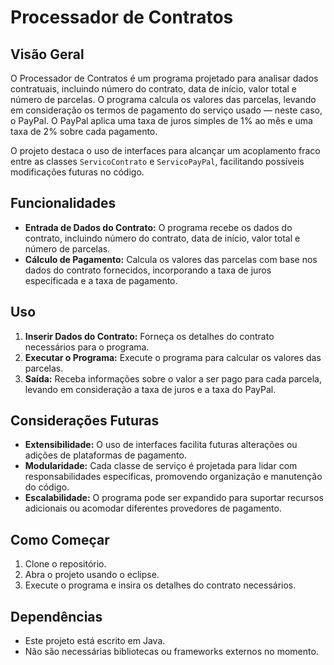 # Processador de Contratos

## Visão Geral
O Processador de Contratos é um programa projetado para analisar dados contratuais, incluindo número do contrato, data de início, valor total e número de parcelas. O programa calcula os valores das parcelas, levando em consideração os termos de pagamento do serviço usado — neste caso, o PayPal. O PayPal aplica uma taxa de juros simples de 1% ao mês e uma taxa de 2% sobre cada pagamento.

O projeto destaca o uso de interfaces para alcançar um acoplamento fraco entre as classes `ServicoContrato` e `ServicoPayPal`, facilitando possíveis modificações futuras no código.

## Funcionalidades
- **Entrada de Dados do Contrato:** O programa recebe os dados do contrato, incluindo número do contrato, data de início, valor total e número de parcelas.
- **Cálculo de Pagamento:** Calcula os valores das parcelas com base nos dados do contrato fornecidos, incorporando a taxa de juros especificada e a taxa de pagamento.

## Uso
1. **Inserir Dados do Contrato:** Forneça os detalhes do contrato necessários para o programa.
2. **Executar o Programa:** Execute o programa para calcular os valores das parcelas.
3. **Saída:** Receba informações sobre o valor a ser pago para cada parcela, levando em consideração a taxa de juros e a taxa do PayPal.

## Considerações Futuras
- **Extensibilidade:** O uso de interfaces facilita futuras alterações ou adições de plataformas de pagamento.
- **Modularidade:** Cada classe de serviço é projetada para lidar com responsabilidades específicas, promovendo organização e manutenção do código.
- **Escalabilidade:** O programa pode ser expandido para suportar recursos adicionais ou acomodar diferentes provedores de pagamento.

## Como Começar
1. Clone o repositório.
2. Abra o projeto usando o eclipse.
3. Execute o programa e insira os detalhes do contrato necessários.

## Dependências
- Este projeto está escrito em Java.
- Não são necessárias bibliotecas ou frameworks externos no momento.
